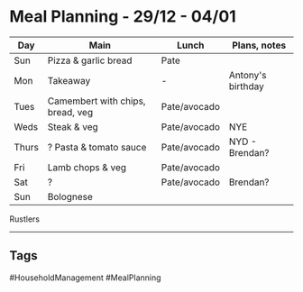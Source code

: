 # Meal Planning - 29/12 - 04/01

| Day   | Main                             | Lunch        | Plans, notes      |
| ----- | -------------------------------- | ------------ | ----------------- |
| Sun   | Pizza & garlic bread             | Pate         |                   |
| Mon   | Takeaway                         | -            | Antony's birthday |
| Tues  | Camembert with chips, bread, veg | Pate/avocado |                   |
| Weds  | Steak & veg                      | Pate/avocado | NYE               |
| Thurs | ? Pasta & tomato sauce           | Pate/avocado | NYD - Brendan?    |
| Fri   | Lamb chops & veg                 | Pate/avocado |                   |
| Sat   | ?                                | Pate/avocado | Brendan?          |
| Sun   | Bolognese                        |              |                   |

Rustlers

---
## Tags

#HouseholdManagement #MealPlanning